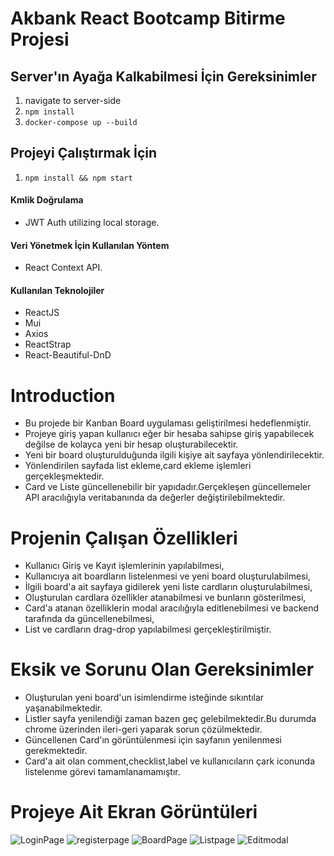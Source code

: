# Akbank React Bootcamp Bitirme Projesi
 
## Server'ın Ayağa Kalkabilmesi İçin Gereksinimler
1. navigate to server-side
2. <code>npm install</code>
3. <code>docker-compose up --build</code>

## Projeyi Çalıştırmak İçin
1. <code>npm install && npm start</code>


#### Kmlik Doğrulama
* JWT Auth utilizing local storage.

#### Veri Yönetmek İçin Kullanılan Yöntem
* React Context API.

#### Kullanılan Teknolojiler
- ReactJS
- Mui
- Axios
- ReactStrap
- React-Beautiful-DnD

# Introduction
- Bu projede bir Kanban Board uygulaması geliştirilmesi hedeflenmiştir.
- Projeye giriş yapan kullanıcı eğer bir hesaba sahipse giriş yapabilecek değilse de kolayca yeni bir hesap oluşturabilecektir.
- Yeni bir board oluşturulduğunda ilgili kişiye ait sayfaya yönlendirilecektir.
- Yönlendirilen sayfada list ekleme,card ekleme işlemleri gerçekleşmektedir.
- Card ve Liste güncellenebilir bir yapıdadır.Gerçekleşen güncellemeler API aracılığıyla veritabanında da değerler değiştirilebilmektedir.

# Projenin Çalışan Özellikleri
- Kullanıcı Giriş ve Kayıt işlemlerinin yapılabilmesi,
- Kullanıcıya ait boardların listelenmesi ve yeni board oluşturulabilmesi,
- İlgili board'a ait sayfaya gidilerek yeni liste cardların oluşturulabilmesi,
- Oluşturulan cardlara özellikler atanabilmesi ve bunların gösterilmesi,
- Card'a atanan özelliklerin modal aracılığıyla editlenebilmesi ve backend tarafında da güncellenebilmesi,
- List ve cardların drag-drop yapılabilmesi gerçekleştirilmiştir.

# Eksik ve Sorunu Olan Gereksinimler
- Oluşturulan yeni board'un isimlendirme isteğinde sıkıntılar yaşanabilmektedir.
- Listler sayfa yenilendiği zaman bazen geç gelebilmektedir.Bu durumda chrome üzerinden ileri-geri yaparak sorun çözülmektedir.
- Güncellenen Card'ın görüntülenmesi için sayfanın yenilenmesi gerekmektedir.
- Card'a ait olan comment,checklist,label ve kullanıcıların çark iconunda listelenme görevi tamamlanamamıştır. 

# Projeye Ait Ekran Görüntüleri

![LoginPage](https://user-images.githubusercontent.com/44654527/197049331-cfe92f25-6608-46c6-9b81-be4f645dc820.png)
![registerpage](https://user-images.githubusercontent.com/44654527/197049042-0124c089-8a76-41fd-b2b3-fc73e3206ad2.png)
![BoardPage](https://user-images.githubusercontent.com/44654527/197048345-d7242452-0b80-4ed1-a334-7c08faf3cf8a.png)
![Listpage](https://user-images.githubusercontent.com/44654527/197048986-e6dc8fdd-ee44-4563-ad90-135744c4a067.png)
![Editmodal](https://user-images.githubusercontent.com/44654527/197049018-353c2609-ed9a-4743-8c99-4e8fadf9e506.png)

